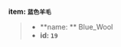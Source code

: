 <!-- BEGIN_AUTOGEN: do NOT edit in this block -->

**item: `蓝色羊毛`**

> * **name: ** Blue_Wool
> * **id: `19`**

<!-- END_AUTOGEN-->
